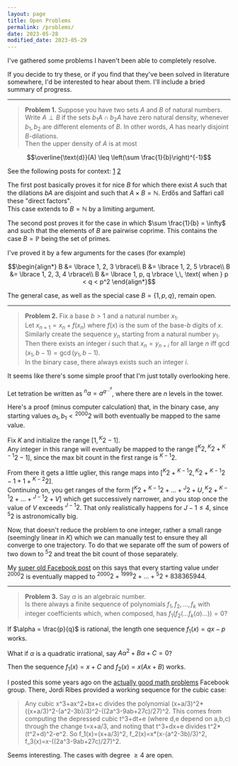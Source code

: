 ```yaml
---
layout: page
title: Open Problems
permalink: /problems/
date: 2023-05-28
modified_date: 2023-05-29
---
```


I've gathered some problems I haven't been able to completely resolve.  

If you decide to try these, or if you find that they've been solved in literature somewhere, I'd be interested to hear about them. I'll include a bried summary of progress.

---

> **Problem 1.** Suppose you have two sets $A$ and $B$ of natural numbers.  
> Write $A \perp B$ if the sets $b_1 A \cap b_2 A$ have zero natural density, whenever $b_1, b_2$ are different elements of $B$. In other words, $A$ has nearly disjoint $B$-dilations.  
> Then the upper density of $A$ is at most
> 
$$\overline{\text{d}}(A) \leq \left(\sum \frac{1}{b}\right)^{-1}$$

See the following posts for context: [1](/blog/2023/04/13/density-gcds.html) [2](/blog/2023/04/18/dilations-primes.html)

The first post basically proves it for nice $B$ for which there exist $A$ such that the dilations $bA$ are disjoint and such that $A \times B = \mathbb N$. Erdős and Saffari call these "direct factors".  
This case extends to $B = \mathbb N$ by a limiting argument.

The second post proves it for the case in which $\sum \frac{1}{b} = \infty$ and such that the elements of $B$ are pairwise coprime. This contains the case $B = \mathbb P$ being the set of primes.

I've proved it by a few arguments for the cases (for example)

$$\begin{align*}
B &= \lbrace 1, 2, 3 \rbrace\\
B &= \lbrace 1, 2, 5 \rbrace\\
B &= \lbrace 1, 2, 3, 4 \rbrace\\
B &= \lbrace 1, p, q \rbrace \,\, \text{ when } p < q < p^2
\end{align*}$$

The general case, as well as the special case $B = \lbrace 1, p, q \rbrace$, remain open.

---

> **Problem 2.** Fix a base $b > 1$ and a natural number $x_1$.  
> Let $x_{n+1} = x_n + f(x_n)$ where $f(x)$ is the sum of the base-$b$ digits of $x$.  
> Similarly create the sequence $y_n$ starting from a natural number $y_1$.  
> Then there exists an integer $i$ such that $x_n = y_{n+i}$ for all large $n$ iff $\gcd(x_1, b-1) = \gcd(y_1, b-1)$.  
> In the binary case, there always exists such an integer $i$.

It seems like there's some simple proof that I'm just totally overlooking here.

Let tetration be written as ${^{n}a} = a^a^{{\ldots}^a}$, where there are $n$ levels in the tower.

Here's a proof (minus computer calculation) that, in the binary case, any starting values $a_1, b_1 < {^{2000}}{2}$ will both eventually be mapped to the same value.

Fix $K$ and initialize the range $\lbrack 1, {^{K}2} - 1 \rbrack$.  
Any integer in this range will eventually be mapped to the range $\lbrack {^{K}2}, {^{K}2} + {^{K-1}2} - 1 \rbrack$, since the max bit count in the first range is ${^{K-1}2}$.

From there it gets a little uglier, this range maps into $\lbrack {^{K}2} + {^{K-1}2}, {^{K}2} + {^{K-1}2} - 1 + 1 + {^{K-2}2} \rbrack$.  
Continuing on, you get ranges of the form $\lbrack {^{K}2} + {^{K-1}2} + \ldots + {^{J}2} + U, {^{K}2} + {^{K-1}2} + \ldots + {^{J-1}2} + V \rbrack$ which get successively narrower, and you stop once the value of $V$ exceeds ${^{J-1}2}$. That only realistically happens for $J-1 \leq 4$, since ${^{5}2}$ is astronomically big.

Now, that doesn't reduce the problem to one integer, rather a small range (seemingly linear in $K$) which we can manually test to ensure they all converge to one trajectory. To do that we separate off the sum of powers of two down to ${^{5}2}$ and treat the bit count of those separately.

My [super old Facebook post](https://www.facebook.com/groups/1923323131245618/posts/2139500409627888/) on this says that every starting value under ${^{2000}2}$ is eventually mapped to ${^{2000}2} + {^{1999}2} + \ldots + {^{5}2} + 838365944$.

---

> **Problem 3.** Say $\alpha$ is an algebraic number.  
> Is there always a finite sequence of polynomials $f_1, f_2, \ldots, f_k$ with integer coefficients which, when composed, has $f_1(f_2(\ldots f_k(\alpha) \ldots)) = 0$?

If $\alpha = \frac{p}{q}$ is rational, the length one sequence $f_1(x) = qx - p$ works.

What if $\alpha$ is a quadratic irrational, say $A \alpha^2 + B \alpha + C = 0$?

Then the sequence $f_1(x) = x+C$ and $f_2(x) = x(Ax+B)$ works.  

I posted this some years ago on the [actually good math problems](https://www.facebook.com/groups/1923323131245618/posts/2765082573736332/) Facebook group. There, Jordi Ribes provided a working sequence for the cubic case:

> Any cubic x^3+ax^2+bx+c divides the polynomial (x+a/3)^2*((x+a/3)^2-(a^2-3b)/3)^2-((2a^3-9ab+27c)/27)^2. This comes from computing the depressed cubic t^3+dt+e (where d,e depend on a,b,c) through the change t=x+a/3, and noting that t^3+dx+e divides t^2*(t^2+d)^2-e^2. So f_1(x)=(x+a/3)^2, f_2(x)=x*(x-(a^2-3b)/3)^2, f_3(x)=x-((2a^3-9ab+27c)/27)^2.

Seems interesting. The cases with degree $\geq 4$ are open.